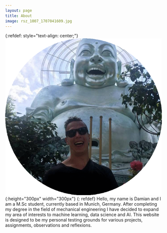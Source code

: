 ```yaml
---
layout: page
title: About
image: rsz_1007_1707041609.jpg
--- 
```

{:refdef: style="text-align: center;"}
![My Image](/assets/imageedit_6_6259696792.gif){:height="300px" width="300px"}
{: refdef}
Hello, my name is Damian and I am a M.Sc student, currently based in Munich, Germany. After completing my degree in the field of mechanical engineering I have decided to expand my area of interests to machine learning, data science and AI. 
This website is designed to be my personal testing grounds for various projects, assignments, observations and reflexions.   

